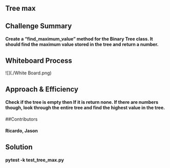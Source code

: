 ## Tree max

## Challenge Summary

#### Create a “find_maximum_value” method for the Binary Tree class. It should find the maximum value stored in the tree and return a number.

## Whiteboard Process

![](./White Board.png)

## Approach & Efficiency

#### Check if the tree is empty then If it is return none. If there are numbers though, look through the entire tree and find the highest value in the tree.

##Contributors

 #### Ricardo, Jason
 
## Solution

#### pytest -k test_tree_max.py
